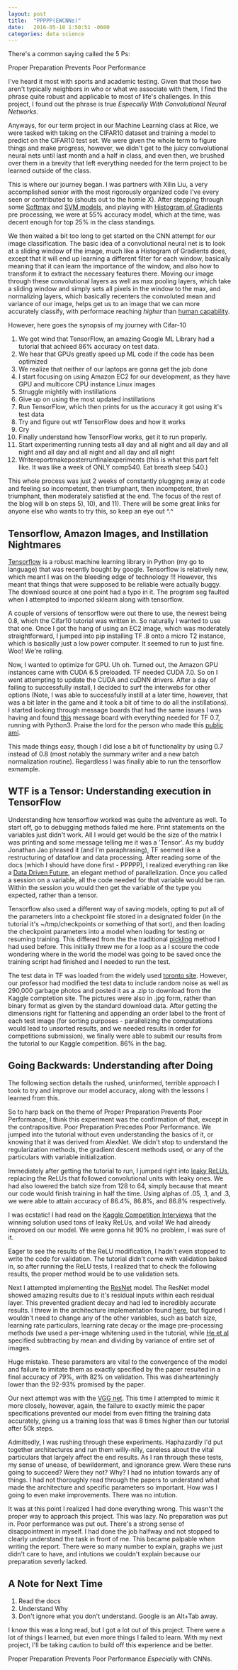 ```yaml
---
layout: post
title:  "PPPPP(EWCNNs)"
date:   2016-05-18 1:50:51 -0600
categories: data science
---
```

There's a common saying called the 5 Ps: 

Proper Preparation Prevents Poor Performance

I've heard it most with sports and academic testing. Given that those two aren't typically neighbors in who or what we associate with them, I find the phrase quite robust and applicable to most of life's challenges. In this project, I found out the phrase is true *Especailly With Convolutional Neural Networks*.

Anyways, for our term project in our Machine Learning class at Rice, we were tasked with taking on the CIFAR10 dataset and training a model to predict on the CIFAR10 test set. We were given the whole term to figure things and make progress, however, we didn't get to the juicy convolutional neural nets until last month and a half in class, and even then, we brushed over them in a brevity that left everything needed for the term project to be learned outside of the class. 

This is where our journey began. I was partners with Xilin Liu, a very accomplished senior with the most rigorously organized code I've every seen or contributed to (shouts out to the homie X). After stepping through some [Softmax][Softmax] and [SVM models][SVM], and playing with [Histogram of Gradients][HOG] pre processing, we were at 55% accuracy model, which at the time, was decent enough for top 25% in the class standings. 

We then waited a bit too long to get started on the CNN attempt for our image classification. The basic idea of a convolutional neural net is to look at a sliding window of the image, much like a Histogram of Gradients does, except that it will end up learning a different filter for each window, basically meaning that it can learn the importance of the window, and also how to transform it to extract the necessary features there. Moving our image through these convolutional layers as well as max pooling layers, which take a sliding window and simply sets all pixels in the window to the max, and normalizing layers, which basically recenters the convoluted mean and variance of our image, helps get us to an image that we can more accurately classify, with performace reaching *higher* than [human capability][better-than-human]. 

However, here goes the synopsis of my journey with Cifar-10

1. We got wind that TensorFlow, an amazing Google ML Library had a tutorial that achieed 86% accuracy on test data.
2. We hear that GPUs greatly speed up ML code if the code has been optimized
3. We realize that neither of our laptops are gonna get the job done
4. I start focusing on using Amazon EC2 for our development, as they have GPU and multicore CPU instance Linux images
5. Struggle mightily with instillations
6. Give up on using the most updated instillations
7. Run TensorFlow, which then prints for us the accuracy it got using it's test data
8. Try and figure out wtf TensorFlow does and how it works
9. Cry
10. Finally understand how TensorFlow works, get it to run properly.
11. Start experimenting running tests all day and all night and all day and all night and all day and all night and all day and all night
12. Writereportmakeposterrunfinalexperiments (this is what this part felt like. It was like a week of ONLY comp540. Eat breath sleep 540.)

This whole process was just 2 weeks of constantly plugging away at code and feeling so incompetent, then triumphant, then incompetent, then triumphant, then moderately satisfied at the end. The focus of the rest of the blog will b on steps 5), 10), and 11). There will be some great links for anyone else who wants to try this, so keep an eye out ^.^

Tensorflow, Amazon Images, and Instillation Nightmares
------------------------------------------------------

[Tensorflow][Tensorflow] is a robust machine learning library in Python (my go to language) that was recently bought by google. Tensorflow is relatively new, which meant I was on the bleeding edge of technology !!! However, this meant that things that were supposed to be reliable were actually buggy. The download source at one point had a typo in it. The program seg faulted when I attempted to imported sklearn along with tensorflow. 

A couple of versions of tensorflow were out there to use, the newest being 0.8, which the Cifar10 tutorial was written in. So naturally I wanted to use that one. Once I got the hang of using an EC2 image, which was moderately straightforward, I jumped into pip installing TF .8 onto a micro T2 instance, which is basically just a low power computer. It seemed to run to just fine. Woo! We're rolling. 

Now, I wanted to optimize for GPU. Uh oh. Turned out, the Amazon GPU instances came with CUDA 6.5 preloaded. TF needed CUDA 7.0. So on I went attempting to update the CUDA and cuDNN drivers. After a day of failing to successfully install, I decided to surf the interwebs for other options (Note, I was able to successfully instill at a later time, however, that was a bit later in the game and it took a bit of time to do all the instillations). I started looking through message boards that had the same issues I was having and found [this][mess-board] message board with everything needed for TF 0.7, running with Python3. Praise the lord for the person who made this [public ami][public-ami]. 

This made things easy, though I did lose a bit of functionality by using 0.7 instead of 0.8 (most notably the summary writer and a new batch normalization routine). Regardless I was finally able to run the tensorflow exmample. 

WTF is a Tensor: Understanding execution in TensorFlow
------------------------------------------------------

Understanding how tensorflow worked was quite the adventure as well. To start off, go to debugging methods failed me here. Print statements on the variables just didn't work. All I would get would be the size of the matrix I was printing and some message telling me it was a 'Tensor'. As my buddy Jonathan Jao phrased it (and I'm paraphrasing), TF seemed like a restructuring of dataflow and data processing. After reading some of the docs (which I should have done first - PPPPP), I realized everything ran like a [Data Driven Future][DDF], an elegant method of parallelization. Once you called a session on a variable, all the code needed for that variable would be ran. Within the session you would then get the variable of the type you expected, rather than a tensor. 

Tensorflow also used a different way of saving models, opting to put all of the parameters into a checkpoint file stored in a designated folder (in the tutorial it's ~/tmp/checkpoints or something of that sort), and then loading the checkpoint parameters into a model when loading for testing or resuming training. This differed from the the traditional [pickling][pickle] method I had used before. This initially threw me for a loop as a I scoure the code wondering where in the world the model was going to be saved once the training script had finished and I needed to run the test.

The test data in TF was loaded from the widely used [toronto site][toronto]. However, our professor had modified the test data to include random noise as well as 290,000 garbage photos and posted it as a .zip to download from the Kaggle comptetion site. The pictures were also in .jpg form, rather than binary format as given by the standard download data. After getting the dimensions right for flattening and appending an order label to the front of each test image (for sorting purposes - parallelizing the computations would lead to unsorted results, and we needed results in order for competitions submission), we finally were able to submit our results from the tutorial to our Kaggle competition. 86% in the bag. 

Going Backwards: Understanding after Doing
------------------------------------------

The following section details the rushed, uninformed, terrible approach I took to try and improve our model accuracy, along with the lessons I learned from this. 

So to harp back on the theme of Proper Preparation Prevents Poor Performance, I think this experiment was the confirmation of that, except in the contrapositive. Poor Preparation Precedes Poor Performance. We jumped into the tutorial without even understanding the basics of it, or knowing that it was derived from AlexNet. We didn't stop to understand the regularization methods, the gradient descent methods used, or any of the particulars with variable initialization.

Immediately after getting the tutorial to run, I jumped right into [leaky ReLUs][leaky-ReLUS], replacing the ReLUs that followed convolutional units with leaky ones. We had also lowered the batch size from 128 to 64, simply because that meant our code would finish training in half the time. Using alphas of .05, .1, and .3, we were able to attain accuracy of 86.4%, 86.8%, and 86.8% respectively. 

I was ecstatic! I had read on the [Kaggle Competition Interviews][Kaggle-Competition]  that the winning solution used tons of leaky ReLUs, and voila! We had already improved on our model. We were gonna hit 90% no problem, I was sure of it. 

Eager to see the results of the ReLU modification, I hadn't even stopped to write the code for validation. The tutorial didn't come with validation baked in, so after running the ReLU tests, I realized that to check the following results, the proper method would be to use validation sets. 

Next I attempted implementing the [ResNet][ResNet] model. The ResNet model showed amazing results due to it's residual inputs within each residual layer. This prevented gradient decay and had led to incredibly accurate results. I threw in the architecture implementation found [here][ResNet-Implementation], but figured I wouldn't need to change any of the other variables, such as batch size, learning rate particulars, learning rate decay or the image pre-processing methods (we used a per-image whitening used in the tutorial, while [He et al][He] specified subtracting by mean and dividing by variance of entire set of images.

Huge mistake. These parameters are vital to the convergence of the model and failure to imitate them as exactly specified by the paper resulted in a final accuracy of 79%, with 82% on validation. This was dishearteningly lower than the 92-93% promised by the paper. 

Our next attempt was with the [VGG net][VGG]. This time I attempted to mimic it more closely, however, again, the failure to exactly mimic the paper specifications prevented our model from even fitting the training data accurately, giving us a training loss that was 8 times higher than our tutorial after 50k steps. 

Admittedly, I was rushing through these experiments. Haphazardly I'd put together architectures and run them willy-nilly, careless about the vital particulars that largely affect the end results. As I ran through these tests, my sense of unease, of bewilderment, and ignorance grew. Were these runs going to succeed? Were they not? Why? I had no intution towards any of things. I had not thoroughly read through the papers to understand what made the architecture and specific parameters so important. How was I going to even make improvements. There was no intution. 

It was at this point I realized I had done everything wrong. This wasn't the proper way to approach this project. This was lazy. No preparation was put in. Poor performance was put out. There's a strong sense of disappointment in myself. I had done the job halfway and not stopped to clearly understand the task in front of me. This became palpable when writing the report. There were so many number to explain, graphs we just didn't care to have, and intutions we couldn't explain because our preparation severly lacked. 

A Note for Next Time
--------------------

1. Read the docs
2. Understand Why
3. Don't ignore what you don't understand. Google is an Alt+Tab away. 

I know this was a long read, but I got a lot out of this project. There were a lot of things I learned, but even more things I failed to learn. With my next project, I'll be taking caution to build off this experience and be better. 

Proper Preparation Prevents Poor Performance *Especially* with CNNs.

[Softmax]: http://ufldl.stanford.edu/tutorial/supervised/SoftmaxRegression/
[SVM]: https://en.wikipedia.org/wiki/Support_vector_machine
[HOG]: https://en.wikipedia.org/wiki/Histogram_of_oriented_gradients
[better-than-human]: http://blog.kaggle.com/2015/01/02/cifar-10-competition-winners-interviews-with-dr-ben-graham-phil-culliton-zygmunt-zajac/
[Tensorflow]: https://www.tensorflow.org/
[mess-board]: http://ramhiser.com/2016/01/05/installing-tensorflow-on-an-aws-ec2-instance-with-gpu-support/
[public-ami]: https://gist.github.com/AlexJoz/1670baf0b32573ca7923 
[DDF]: https://wiki.rice.edu/confluence/download/attachments/4435861/comp322-s16-lec14-slides-v1.key.pdf?version=1&modificationDate=1455562128535&api=v2
[pickle]: https://docs.python.org/2/library/pickle.html
[toronto]: https://www.cs.toronto.edu/~kriz/cifar.html
[leaky-ReLUS]: http://cs231n.github.io/neural-networks-1/
[Kaggle-Competition]: http://blog.kaggle.com/2015/01/02/cifar-10-competition-winners-interviews-with-dr-ben-graham-phil-culliton-zygmunt-zajac/
[ResNet]: http://arxiv.org/abs/1512.03385
[ResNet-Implementation]: https://github.com/xuyuwei/resnet-tf
[He]: http://arxiv.org/abs/1512.03385
[VGG]: http://www.robots.ox.ac.uk/~vgg/research/very_deep/